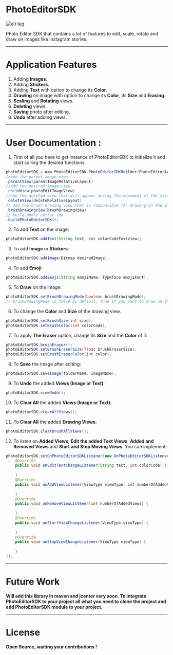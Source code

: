 # PhotoEditorSDK

![alt tag](https://s18.postimg.org/xza5yw53d/photoeditorsdk.png)

Photo Editor SDK that contains a lot of features to edit, scale, rotate and draw on images like Instagram stories.

-----------------------------------------------------------------------------------------------------

# Application Features
1. Adding **Images**.
2. Adding **Stickers**.
3. Adding **Text** with option to change its **Color**.
4. **Drawing** on image with option to change its **Color**, its **Size** and **Erasing**.
5. **Scaling** and **Rotating** views.
6. **Deleting** views.
7. **Saving** photo after editing.
8. **Undo** after adding views.

-----------------------------------------------------------------------------------------------------

# User Documentation :

1. First of all you have to get instance of PhotoEditorSDK to initialize it and start calling the desired functions.
```java
photoEditorSDK = new PhotoEditorSDK.PhotoEditorSDKBuilder(PhotoEditorActivity.this)
//add the parent image view
.parentView(parentImageRelativeLayout)
//add the desired image view
.childView(photoEditImageView)
//add the deleted view that will appear during the movement of the views
.deleteView(deleteRelativeLayout)
// add the brush drawing view that is responsible for drawing on the image view
.brushDrawingView(brushDrawingView)
// build photo editor sdk
.buildPhotoEditorSDK();
```

2. To add **Text** on the image:
```java
photoEditorSDK.addText(String text, int colorCodeTextView);
```

3. To add **Image** or **Stickers**:
```java
photoEditorSDK.addImage(Bitmap desiredImage);
```

4. To add **Emoji**:
```java
photoEditorSDK.addEmoji(String emojiName, Typeface emojiFont);
```

5. To **Draw** on the image:
```java
photoEditorSDK.setBrushDrawingMode(boolean brushDrawingMode);
// brushDrawingMode is false by default, true if you want to draw on the image view
```

6. To change the **Color** and **Size** of the drawing view.
```java
photoEditorSDK.setBrushSize(int size);
photoEditorSDK.setBrushColor(int colorCode);
```

7. To apply **The Eraser** option, change its **Size** and the **Color** of it:
```java
photoEditorSDK.brushEraser();
photoEditorSDK.setBrushEraserSize(float brushEraserSize);
photoEditorSDK.setBrushEraserColor(int color);
```

8. To **Save** the image after editing:
```java
photoEditorSDK.saveImage(folderName, imageName);
```

9. To **Undo** the added **Views (Image or Text)**:
```java
photoEditorSDK.viewUndo();
```

10. To **Clear All** the added **Views (Image or Text)**:
```java
photoEditorSDK.clearAllViews();
```

11. To **Clear All** the added **Drawing Views**:
```java
photoEditorSDK.clearBrushAllViews();
```

12. To listen on **Added Views**, **Edit the added Text Views**, **Added and Removed Views** and **Start and Stop Moving Views**. You can implement:
```java
photoEditorSDK.setOnPhotoEditorSDKListener(new OnPhotoEditorSDKListener() {
    @Override
    public void onEditTextChangeListener(String text, int colorCode) {
    
    }
    @Override
    public void onAddViewListener(ViewType viewType, int numberOfAddedViews) {
    
    }
    @Override
    public void onRemoveViewListener(int numberOfAddedViews) {
    
    }
    @Override
    public void onStartViewChangeListener(ViewType viewType) {
    
    }
    @Override
    public void onStopViewChangeListener(ViewType viewType) {
    
    }
});
```
-----------------------------------------------------------------------------------------------------

# Future Work

**Will add this library in maven and jcenter very soon. To integrate PhotoEditorSDK to your project all what you need to clone the project and add PhotoEditorSDK module to your project.**

-----------------------------------------------------------------------------------------------------

# License

**Open Source, waiting your contributions !**
